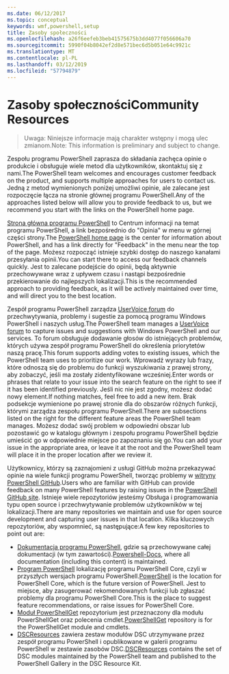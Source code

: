 ```yaml
---
ms.date: 06/12/2017
ms.topic: conceptual
keywords: wmf,powershell,setup
title: Zasoby społeczności
ms.openlocfilehash: a26f6eefeb3beb41575675b3dd4077f056606a70
ms.sourcegitcommit: 5990f04b8042ef2d8e571bec6d5b051e64c9921c
ms.translationtype: MT
ms.contentlocale: pl-PL
ms.lasthandoff: 03/12/2019
ms.locfileid: "57794879"
---
```

# <a name="community-resources"></a><span data-ttu-id="4e131-103">Zasoby społeczności</span><span class="sxs-lookup"><span data-stu-id="4e131-103">Community Resources</span></span>
> <span data-ttu-id="4e131-104">Uwaga: Niniejsze informacje mają charakter wstępny i mogą ulec zmianom.</span><span class="sxs-lookup"><span data-stu-id="4e131-104">Note: This information is preliminary and subject to change.</span></span>

<span data-ttu-id="4e131-105">Zespołu programu PowerShell zaprasza do składania zachęca opinie o produkcie i obsługuje wiele metod dla użytkowników, skontaktuj się z nami.</span><span class="sxs-lookup"><span data-stu-id="4e131-105">The PowerShell team welcomes and encourages customer feedback on the product, and supports multiple approaches for users to contact us.</span></span>
<span data-ttu-id="4e131-106">Jedną z metod wymienionych poniżej umożliwi opinie, ale zalecane jest rozpoczęcie łącza na stronie głównej programu PowerShell.</span><span class="sxs-lookup"><span data-stu-id="4e131-106">Any of the approaches listed below will allow you to provide feedback to us, but we recommend you start with the links on the PowerShell home page.</span></span>

<span data-ttu-id="4e131-107">[Strona główna programu PowerShell](https://microsoft.com/powershell) to Centrum informacji na temat programu PowerShell, a link bezpośrednio do "Opinia" w menu w górnej części strony.</span><span class="sxs-lookup"><span data-stu-id="4e131-107">The [PowerShell home page](https://microsoft.com/powershell) is the center for information about PowerShell, and has a link directly for "Feedback" in the menu near the top of the page.</span></span>
<span data-ttu-id="4e131-108">Możesz rozpocząć istnieje szybki dostęp do naszego kanałami przesyłania opinii.</span><span class="sxs-lookup"><span data-stu-id="4e131-108">You can start there to access our feedback channels quickly.</span></span>
<span data-ttu-id="4e131-109">Jest to zalecane podejście do opinii, będą aktywnie przechowywane wraz z upływem czasu i nastąpi bezpośrednie przekierowanie do najlepszych lokalizacji.</span><span class="sxs-lookup"><span data-stu-id="4e131-109">This is the recommended approach to providing feedback, as it will be actively maintained over time, and will direct you to the best location.</span></span>

<span data-ttu-id="4e131-110">Zespół programu PowerShell zarządza [UserVoice forum](https://windowsserver.uservoice.com/forums/301869-powershell/) do przechwytywania, problemy i sugestie za pomocą programu Windows PowerShell i naszych usług.</span><span class="sxs-lookup"><span data-stu-id="4e131-110">The PowerShell team manages a [UserVoice forum](https://windowsserver.uservoice.com/forums/301869-powershell/) to capture issues and suggestions with Windows PowerShell and our services.</span></span>
<span data-ttu-id="4e131-111">To forum obsługuje dodawanie głosów do istniejących problemów, których używa zespół programu PowerShell do określenia priorytetów naszą pracę.</span><span class="sxs-lookup"><span data-stu-id="4e131-111">This forum supports adding votes to existing issues, which the PowerShell team uses to prioritize our work.</span></span>
<span data-ttu-id="4e131-112">Wprowadź wyrazy lub frazy, które odnoszą się do problemu do funkcji wyszukiwania z prawej strony, aby zobaczyć, jeśli ma zostały zidentyfikowane wcześniej.</span><span class="sxs-lookup"><span data-stu-id="4e131-112">Enter words or phrases that relate to your issue into the search feature on the right to see if it has been identified previously.</span></span>
<span data-ttu-id="4e131-113">Jeśli nic nie jest zgodny, możesz dodać nowy element.</span><span class="sxs-lookup"><span data-stu-id="4e131-113">If nothing matches, feel free to add a new item.</span></span>
<span data-ttu-id="4e131-114">Brak podsekcje wymienione po prawej stronie dla do obszarów różnych funkcji, którymi zarządza zespołu programu PowerShell.</span><span class="sxs-lookup"><span data-stu-id="4e131-114">There are subsections listed on the right for the different feature areas the PowerShell team manages.</span></span>
<span data-ttu-id="4e131-115">Możesz dodać swój problem w odpowiedni obszar lub pozostawić go w katalogu głównym i zespołu programu PowerShell będzie umieścić go w odpowiednie miejsce po zapoznaniu się go.</span><span class="sxs-lookup"><span data-stu-id="4e131-115">You can add your issue in the appropriate area, or leave it at the root and the PowerShell team will place it in the proper location after we review it.</span></span>

<span data-ttu-id="4e131-116">Użytkownicy, którzy są zaznajomieni z usługi GitHub można przekazywać opinie na wiele funkcji programu PowerShell, tworząc problemy w [witryny PowerShell GitHub](https://github.com/powershell).</span><span class="sxs-lookup"><span data-stu-id="4e131-116">Users who are familiar with GitHub can provide feedback on many PowerShell features by raising issues in the [PowerShell GitHub site](https://github.com/powershell).</span></span>
<span data-ttu-id="4e131-117">Istnieje wiele repozytoriów jesteśmy Obsługa i programowania typu open source i przechwytywanie problemów użytkowników w tej lokalizacji.</span><span class="sxs-lookup"><span data-stu-id="4e131-117">There are many repositories we maintain and use for open source development and capturing user issues in that location.</span></span>
<span data-ttu-id="4e131-118">Kilka kluczowych repozytoriów, aby wspomnieć, są następujące:</span><span class="sxs-lookup"><span data-stu-id="4e131-118">A few key repositories to point out are:</span></span>

* <span data-ttu-id="4e131-119">[Dokumentacja programu PowerShell](https://github.com/PowerShell/powershell-docs), gdzie są przechowywane całej dokumentacji (w tym zawartości).</span><span class="sxs-lookup"><span data-stu-id="4e131-119">[Powershell-Docs](https://github.com/PowerShell/powershell-docs), where all documentation (including this content) is maintained.</span></span>
* <span data-ttu-id="4e131-120">[Program PowerShell](https://github.com/PowerShell/powershell) lokalizację programu PowerShell Core, czyli w przyszłych wersjach programu PowerShell.</span><span class="sxs-lookup"><span data-stu-id="4e131-120">[PowerShell](https://github.com/PowerShell/powershell) is the location for PowerShell Core, which is the future version of PowerShell.</span></span>
<span data-ttu-id="4e131-121">Jest to miejsce, aby zasugerować rekomendowanych funkcji lub zgłaszać problemy dla programu PowerShell Core.</span><span class="sxs-lookup"><span data-stu-id="4e131-121">This is the place to suggest feature recommendations, or raise issues for PowerShell Core.</span></span>
* <span data-ttu-id="4e131-122">[Moduł PowerShellGet](https://github.com/PowerShell/powershellget) repozytorium jest przeznaczony dla modułu PowerShellGet oraz polecenia cmdlet.</span><span class="sxs-lookup"><span data-stu-id="4e131-122">[PowerShellGet](https://github.com/PowerShell/powershellget) repository is for the PowerShellGet module and cmdlets.</span></span>
* <span data-ttu-id="4e131-123">[DSCResources](https://github.com/PowerShell/DscResources) zawiera zestaw modułów DSC utrzymywane przez zespół programu PowerShell i opublikowane w galerii programu PowerShell w zestawie zasobów DSC.</span><span class="sxs-lookup"><span data-stu-id="4e131-123">[DSCResources](https://github.com/PowerShell/DscResources) contains the set of DSC modules maintained by the PowerShell team and published to the PowerShell Gallery in the DSC Resource Kit.</span></span>
